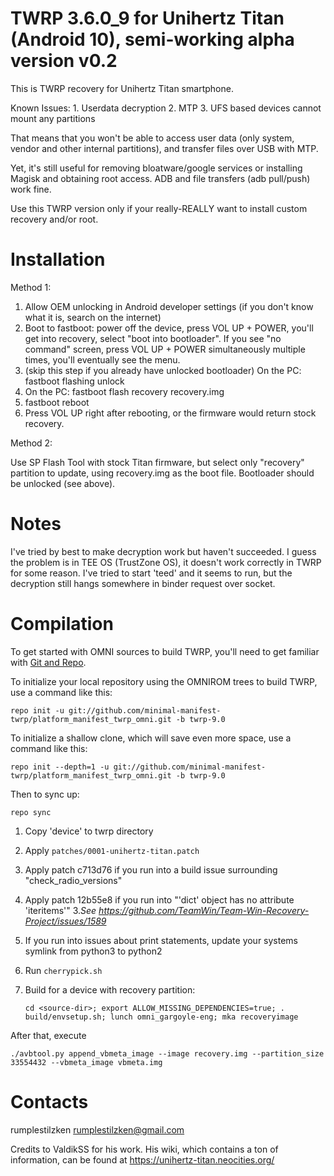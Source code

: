 TWRP 3.6.0_9 for Unihertz Titan (Android 10), semi-working alpha version v0.2
==============================================================

This is TWRP recovery for Unihertz Titan smartphone.

Known Issues:
    1. Userdata decryption
    2. MTP
    3. UFS based devices cannot mount any partitions

That means that you won't be able to access user data (only system, vendor and other internal partitions),
and transfer files over USB with MTP.

Yet, it's still useful for removing bloatware/google services or installing Magisk and obtaining root access.
ADB and file transfers (adb pull/push) work fine.

Use this TWRP version only if your really-REALLY want to install custom recovery and/or root.

# Installation

Method 1:

1. Allow OEM unlocking in Android developer settings (if you don't know what it is, search on the internet)
2. Boot to fastboot: power off the device, press VOL UP + POWER, you'll get into recovery, select "boot into bootloader". If you see "no command" screen, press VOL UP + POWER simultaneously multiple times, you'll eventually see the menu.
3. (skip this step if you already have unlocked bootloader) On the PC: fastboot flashing unlock
4. On the PC: fastboot flash recovery recovery.img
5. fastboot reboot
6. Press VOL UP right after rebooting, or the firmware would return stock recovery.

Method 2:

Use SP Flash Tool with stock Titan firmware, but select only "recovery" partition to update, using recovery.img as the boot file.
Bootloader should be unlocked (see above).

# Notes

I've tried by best to make decryption work but haven't succeeded. I guess the problem is in
TEE OS (TrustZone OS), it doesn't work correctly in TWRP for some reason. I've tried to start 'teed'
and it seems to run, but the decryption still hangs somewhere in binder request over socket.

# Compilation

To get started with OMNI sources to build TWRP, you'll need to get
familiar with [Git and Repo](https://source.android.com/source/using-repo.html).

To initialize your local repository using the OMNIROM trees to build TWRP, use a command like this:

    repo init -u git://github.com/minimal-manifest-twrp/platform_manifest_twrp_omni.git -b twrp-9.0

To initialize a shallow clone, which will save even more space, use a command like this:

    repo init --depth=1 -u git://github.com/minimal-manifest-twrp/platform_manifest_twrp_omni.git -b twrp-9.0

Then to sync up:

    repo sync


1. Copy 'device' to twrp directory
2. Apply `patches/0001-unihertz-titan.patch`
  1. Apply patch c713d76 if you run into a build issue surrounding "check_radio_versions"
  2. Apply patch 12b55e8 if you run into "'dict' object has no attribute 'iteritems'"
  3.*See https://github.com/TeamWin/Team-Win-Recovery-Project/issues/1589*
  4. If you run into issues about print statements, update your systems symlink from python3 to python2
3. Run `cherrypick.sh`
4. Build for a device with recovery partition:

    ```cd <source-dir>; export ALLOW_MISSING_DEPENDENCIES=true; . build/envsetup.sh; lunch omni_gargoyle-eng; mka recoveryimage```

After that, execute

    ./avbtool.py append_vbmeta_image --image recovery.img --partition_size 33554432 --vbmeta_image vbmeta.img

# Contacts
rumplestilzken <rumplestilzken@gmail.com>

Credits to ValdikSS for his work. His wiki, which contains a ton of information, can be found at https://unihertz-titan.neocities.org/
